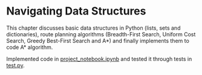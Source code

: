 # Navigating Data Structures
This chapter discusses basic data structures in Python (lists, sets and dictionaries), route planning algorithms (Breadth-First Search, Uniform Cost Search, Greedy Best-First Search and A\*) and finally implements them to code A\* algorithm.

Implemented code in [project_notebook.ipynb](https://github.com/rahulsharma16/Intro-to-Self-Driving-Cars/blob/master/5.Route%20Planner/project_notebook.ipynb) and tested it through tests in [test.py](https://github.com/rahulsharma16/Intro-to-Self-Driving-Cars/blob/master/5.Route%20Planner/test.py).
